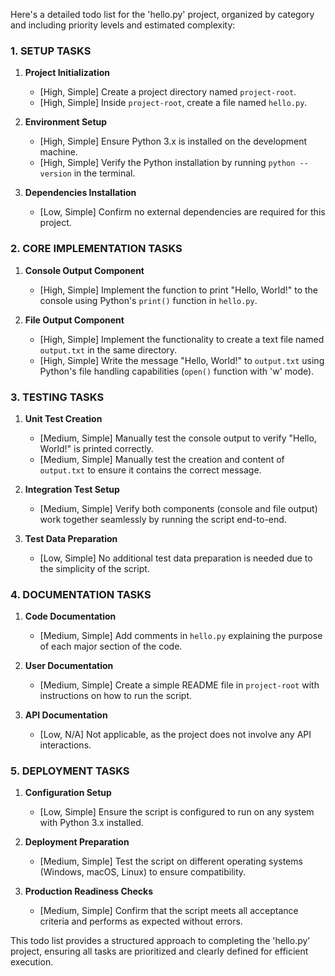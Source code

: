 Here's a detailed todo list for the 'hello.py' project, organized by category and including priority levels and estimated complexity:

### 1. SETUP TASKS

1. **Project Initialization**
   - [High, Simple] Create a project directory named `project-root`.
   - [High, Simple] Inside `project-root`, create a file named `hello.py`.

2. **Environment Setup**
   - [High, Simple] Ensure Python 3.x is installed on the development machine.
   - [High, Simple] Verify the Python installation by running `python --version` in the terminal.

3. **Dependencies Installation**
   - [Low, Simple] Confirm no external dependencies are required for this project.

### 2. CORE IMPLEMENTATION TASKS

1. **Console Output Component**
   - [High, Simple] Implement the function to print "Hello, World!" to the console using Python's `print()` function in `hello.py`.

2. **File Output Component**
   - [High, Simple] Implement the functionality to create a text file named `output.txt` in the same directory.
   - [High, Simple] Write the message "Hello, World!" to `output.txt` using Python's file handling capabilities (`open()` function with 'w' mode).

### 3. TESTING TASKS

1. **Unit Test Creation**
   - [Medium, Simple] Manually test the console output to verify "Hello, World!" is printed correctly.
   - [Medium, Simple] Manually test the creation and content of `output.txt` to ensure it contains the correct message.

2. **Integration Test Setup**
   - [Medium, Simple] Verify both components (console and file output) work together seamlessly by running the script end-to-end.

3. **Test Data Preparation**
   - [Low, Simple] No additional test data preparation is needed due to the simplicity of the script.

### 4. DOCUMENTATION TASKS

1. **Code Documentation**
   - [Medium, Simple] Add comments in `hello.py` explaining the purpose of each major section of the code.

2. **User Documentation**
   - [Medium, Simple] Create a simple README file in `project-root` with instructions on how to run the script.

3. **API Documentation**
   - [Low, N/A] Not applicable, as the project does not involve any API interactions.

### 5. DEPLOYMENT TASKS

1. **Configuration Setup**
   - [Low, Simple] Ensure the script is configured to run on any system with Python 3.x installed.

2. **Deployment Preparation**
   - [Medium, Simple] Test the script on different operating systems (Windows, macOS, Linux) to ensure compatibility.

3. **Production Readiness Checks**
   - [Medium, Simple] Confirm that the script meets all acceptance criteria and performs as expected without errors.

This todo list provides a structured approach to completing the 'hello.py' project, ensuring all tasks are prioritized and clearly defined for efficient execution.